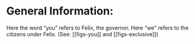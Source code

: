 # General Information:

Here the word “you” refers to Felix, the governor. Here “we” refers to the citizens under Felix. (See: [[figs-you]] and [[figs-exclusive]])